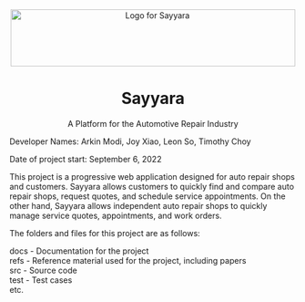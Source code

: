 <div align="center" >
  <img src="https://placeholder.com/wp-content/uploads/2018/10/placeholder.com-logo1.png" width="500px" height="100px" alt="Logo for Sayyara" />
  <br />
  <h1>Sayyara</h1>
  <p>A Platform for the Automotive Repair Industry</p>
</div>

Developer Names: Arkin Modi, Joy Xiao, Leon So, Timothy Choy

Date of project start: September 6, 2022

This project is a progressive web application designed for auto repair shops and customers. Sayyara allows customers to quickly find and compare auto repair shops, 
request quotes, and schedule service appointments. On the other hand, Sayyara allows independent auto repair shops to quickly manage service quotes, appointments, 
and work orders.

The folders and files for this project are as follows:

docs - Documentation for the project \
refs - Reference material used for the project, including papers \
src - Source code \
test - Test cases \
etc.
